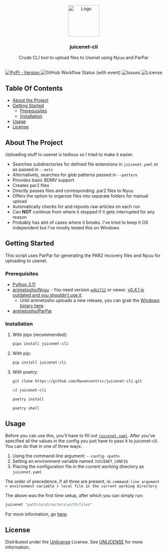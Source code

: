 <br/>
<p align="center">
  <a href="https://github.com/Ravencentric/juicenet-cli">
    <img src="https://em-content.zobj.net/source/twitter/376/beverage-box_1f9c3.png" alt="Logo" width="100" height="100">
  </a>

  <h3 align="center">juicenet-cli</h3>

  <p align="center">
    Crude CLI tool to upload files to Usenet using Nyuu and ParPar
    <br/>
    <br/>
  </p>
</p>

<div align="center">
  
[![PyPI - Version](https://img.shields.io/pypi/v/juicenet-cli?link=https%3A%2F%2Fpypi.org%2Fproject%2Fjuicenet-cli%2F)
](https://pypi.org/project/juicenet-cli/) ![GitHub Workflow Status (with event)](https://img.shields.io/github/actions/workflow/status/Ravencentric/juicenet-cli/pypi.yml) ![Issues](https://img.shields.io/github/issues/Ravencentric/juicenet-cli) ![License](https://img.shields.io/github/license/Ravencentric/juicenet-cli)

</div>

## Table Of Contents

* [About the Project](#about-the-project)
* [Getting Started](#getting-started)
  * [Prerequisites](#prerequisites)
  * [Installation](#installation)
* [Usage](#usage)
* [License](#license)

## About The Project

Uploading stuff to usenet is tedious so I tried to make it easier.

* Searches subdirectories for defined file extensions in `juicenet.yaml` or as passed in `--exts`
* Alternatively, searches for glob patterns passed in `--pattern`
* Provides basic BDMV support
* Creates par2 files
* Directly passes files and corresponding .par2 files to Nyuu
* Offers the option to organize files into separate folders for manual upload
* Automatically checks for and reposts raw articles on each run
* Can **NOT** continue from where it stopped if it gets interrupted for any reason
* Probably has alot of cases where it breaks. I've tried to keep it OS independent but I've mostly tested this on Windows

## Getting Started

This script uses ParPar for generating the PAR2 recovery files and Nyuu for uploading to usenet.

### Prerequisites

* [Python 3.11](https://www.python.org/downloads/)
* [animetosho/Nyuu](https://github.com/animetosho/Nyuu) - You need version [`a4b1712`](https://github.com/animetosho/Nyuu/commit/a4b1712d77faeacaae114c966c238773acc534fb) or newer. [v0.4.1 is outdated and you shouldn't use it](https://github.com/animetosho/Nyuu/releases/tag/v0.4.1).
  * Until animetosho uploads a new release, you can grab the [Windows binary here](https://github.com/Ravencentric/Nyuu/releases/latest).
* [animetosho/ParPar](https://github.com/animetosho/ParPar)

### Installation

1. With pipx (recommended):

    ```sh
    pipx install juicenet-cli
    ```

2. With pip:

    ```sh
    pip install juicenet-cli
    ```

3. With poetry:

    ```sh
    git clone https://github.com/Ravencentric/juicenet-cli.git
    ```

    ```sh
    cd juicenet-cli
    ```

    ```sh
    poetry install
    ```

    ```sh
    poetry shell
    ```

## Usage

Before you can use this, you'll have to fill out [`juicenet.yaml`](https://github.com/Ravencentric/juicenet-cli/blob/main/juicenet.yaml). After you've specified all the values in the config you just have to pass it to juicenet-cli. You can do that in one of three ways:

1. Using the command-line argument: `--config <path>`
2. Setting an environment variable named `JUICENET_CONFIG`
3. Placing the configuration file in the current working directory as `juicenet.yaml`

The order of precedence, if all three are present, is:
`command-line argument > environment variable > local file in the current working directory`

The above was the first time setup, after which you can simply run:

```sh
juicenet "path\to\directory\with\files"
```

For more information, go [here](https://github.com/Ravencentric/juicenet-cli/wiki).

## License

Distributed under the [Unlicense](https://choosealicense.com/licenses/unlicense/) License. See [UNLICENSE](https://github.com/Ravencentric/juicenet-cli/blob/main/UNLICENSE) for more information.
